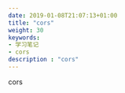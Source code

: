 ```yaml
---
date: 2019-01-08T21:07:13+01:00
title: "cors"
weight: 30
keywords:
- 学习笔记
- cors
description : "cors"
---
```


cors
